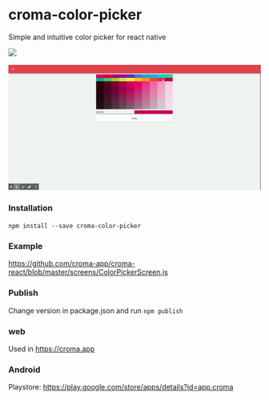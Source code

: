 # croma-color-picker
Simple and intuitive color picker for react native

![](Croma-color-picker-mobile.gif)

![](Croma-color-picker.gif)

### Installation

``` npm install --save croma-color-picker ```

### Example
https://github.com/croma-app/croma-react/blob/master/screens/ColorPickerScreen.js


### Publish 
Change version in package.json and run
``` npm publish ```

### web

  Used in https://croma.app

### Android
  Playstore: https://play.google.com/store/apps/details?id=app.croma


